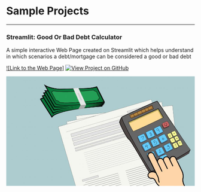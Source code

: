 # Sample Projects
---

### Streamlit: Good Or Bad Debt Calculator

A simple interactive Web Page created on Streamlit which helps understand in which scenarios a debt/mortgage can be considered a good or bad debt

[![Link to the Web Page]](https://github.com/sukugogo/StreamlitHerokuGoodorBadDebt.git)
[![View Project on GitHub](https://img.shields.io/badge/GitHub-View_on_GitHub-blue?logo=GitHub)](https://github.com/sukugogo/StreamlitHerokuGoodorBadDebt.git)

<center><img src="assets/img/DebtYesNo.jpg"/></center>
